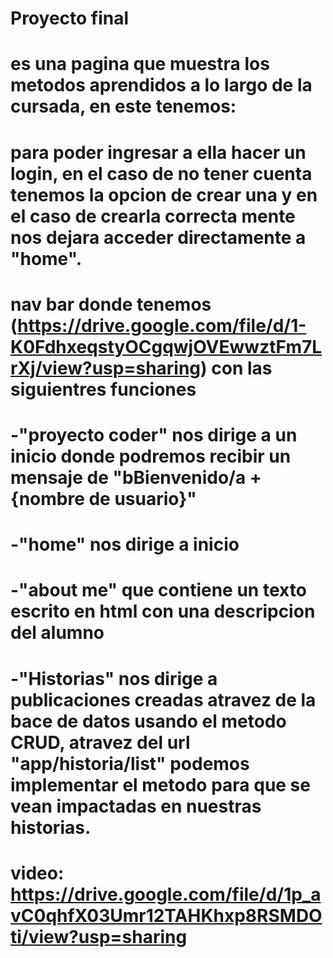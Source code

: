 # Proyecto final 
# es una pagina que muestra los metodos aprendidos a lo largo de la cursada, en este tenemos:
# para poder ingresar a ella hacer un login, en el caso de no tener cuenta tenemos la opcion de crear una y en el caso de crearla correcta mente nos dejara acceder directamente a "home".
# nav bar donde tenemos (https://drive.google.com/file/d/1-K0FdhxeqstyOCgqwjOVEwwztFm7LrXj/view?usp=sharing) con las siguientres funciones
# -"proyecto coder" nos dirige a un inicio donde podremos recibir un mensaje de "bBienvenido/a + {nombre de usuario}"
# -"home" nos dirige a inicio 
# -"about me" que contiene un texto escrito en html con una descripcion del alumno
# -"Historias" nos dirige a publicaciones creadas atravez de la bace de datos usando el metodo CRUD, atravez del url "app/historia/list" podemos implementar el metodo para que se vean impactadas en nuestras historias. 
# video: https://drive.google.com/file/d/1p_avC0qhfX03Umr12TAHKhxp8RSMDOti/view?usp=sharing

